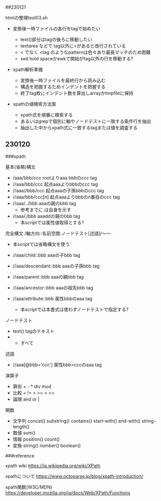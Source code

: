 #

##230121

htmlの整理test03.sh

- 変換後一時ファイルの各行をtagで始めたい
    - text()部分はtagの後ろに移動したい
    - textarea などで tag以外に<があると改行されている
    - < でなく \<tag のようなpatternは色々あり最長マッチのため困難
    - sed hold spaceかawkで開始がtag以外の行を移動する?

- xpath解析準備
    - 変換後一時ファイルを最終行から読み込む
    - 構造を把握するためインデントを把握する
    - 終了tag枚にインデント数を算出しarrayかtmpfileに保持

- xpathの値検索方法案
    - xpath式を順番に検索する
    - あるいはgrepで個別に軸やノードテストに一致する条件行を抽出
    - 抽出した中からxpath式に一致するtagまたは値を調査する
    


## 230120

###xpath

基本(省略)構文

- /aaa/bbb/ccc rootよりaaa bbbのccc tag
- //aaa/bbb/ccc 起点aaaよりbbbのccc tag
- //aaa//bbb/ccc 起点aaaの子孫bbbのccc tag
- //aaa/bbb/ccc[n] 起点aaaよりbbbのn番目のccc tag
- //aaa/../bbb aaaの親のbbb tag
    - 参考までに.は自身を示す
- //aaa/./bbb aaaddの親のbbb tag
    - 本scriptでは属性値取得とする?


完全構文
/軸方向::名前空間:ノードテスト[述語]/～～

- 本scriptでは省略構文を使う

- //aaa/child::bbb aaaの子bbb tag
- //aaa/descendant::bbb aaaの子孫bbb tag
- //aaa/parent::bbb aaaの親bbb tag
- //aaa/ancestor::bbb aaaの祖先bbb tag
- //aaa/attribute::bbb 属性bbbのaaa tag
    - 本scriptでは本書式は使わずノードテストで指定する?

ノードテスト

- text() tagのテキスト
- * すべて

述語

- //aaa[@bbb='ccc'] 属性bbb=cccのaaa tag

演算子

- 算術 + - * div mod
- 比較 = != > >= < <=
- 論理 and or |

関数

- 文字列 concat() substring() contains() start-with() end-with() string-length()
- 数値 sum()
- 情報 position() count()
- 変換 string() number() boolean()


###reference

xpath wiki
https://ja.wikipedia.org/wiki/XPath

xpathについて
https://www.octoparse.jp/blog/xpath-introduction/

xpath関数(W3C/MDN)
https://developer.mozilla.org/ja/docs/Web/XPath/Functions



